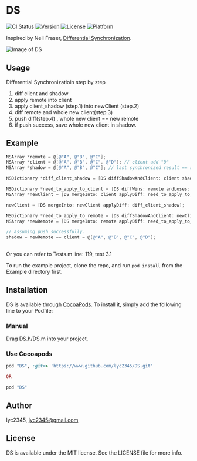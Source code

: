 # DS

[![CI Status](http://img.shields.io/travis/lyc2345/DS.svg?style=flat)](https://travis-ci.org/lyc2345/DS)
[![Version](https://img.shields.io/cocoapods/v/DS.svg?style=flat)](http://cocoapods.org/pods/DS)
[![License](https://img.shields.io/cocoapods/l/DS.svg?style=flat)](http://cocoapods.org/pods/DS)
[![Platform](https://img.shields.io/cocoapods/p/DS.svg?style=flat)](http://cocoapods.org/pods/DS)

Inspired by Neil Fraser, [Differential Synchronization](https://neil.fraser.name/writing/sync/).

![Image of DS](https://neil.fraser.name/writing/sync/diff2.gif) 


## Usage
Differential Synchronizatioin step by step
1. diff client and shadow
2. apply remote into client
3. apply client_shadow (step.1) into newClient (step.2)
4. diff remote and whole new client(step.3)
5. push diff(step.4) , whole new client == new remote
6. if push success, save whole new client in shadow.

## Example
```objective-c
NSArray *remote = @[@"A", @"B", @"C"];
NSArray *client = @[@"A", @"B", @"C", @"D"]; // client add "D"
NSArray *shadow = @[@"A", @"B", @"C"]; // last synchronized result == remote

NSDictionary *diff_client_shadow = [DS diffShadowAndClient: client shadow: shadow];

NSDictionary *need_to_apply_to_client = [DS diffWins: remote andLoses: client];
NSArray *newClient = [DS mergeInto: client applyDiff: need_to_apply_to_client];

newClient = [DS mergeInto: newClient applyDiff: diff_client_shadow];

NSDictionary *need_to_apply_to_remote = [DS diffShadowAndClient: newClient shadow: shadow];
NSArray *newRemote = [DS mergeInto: remote applyDiff: need_to_apply_to_remote];

// assuming push successfully.
shadow = newRemote == client = @[@"A", @"B", @"C", @"D"];
	
```
Or you can refer to Tests.m line: 119, test 3.1



To run the example project, clone the repo, and run `pod install` from the Example directory first.


## Installation

DS is available through [CocoaPods](http://cocoapods.org). To install
it, simply add the following line to your Podfile:

### Manual
Drag DS.h/DS.m into your project.

### Use Cocoapods
```ruby
pod "DS", :git=> 'https://www.github.com/lyc2345/DS.git'

OR 

pod "DS"
```

## Author

lyc2345, lyc2345@gmail.com

## License

DS is available under the MIT license. See the LICENSE file for more info.
